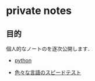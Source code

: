 # private notes

## 目的

個人的なノートのを逐次公開します．

* [python](https://github.com/hanada-yasutaka/private-notes/tree/master/pythonstep)

* [色々な言語のスピードテスト](https://qiita.com/hanada/items/c91788bcac2a40f1bb05)
